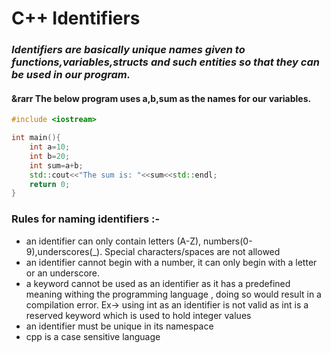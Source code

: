 # C++ Identifiers

### *Identifiers are basically unique names given to functions,variables,structs and such entities so that they can be used in our program.*

#### &rarr The below program uses a,b,sum as the names for our variables.

``` cpp
#include <iostream>

int main(){
    int a=10;
    int b=20;
    int sum=a+b;
    std::cout<<"The sum is: "<<sum<<std::endl;
    return 0;
}
```

### Rules for naming identifiers :-

* an identifier can only contain letters (A-Z), numbers(0-9),underscores(_). Special characters/spaces are not allowed
* an identifier cannot begin with a number, it can only begin with a letter or an underscore.
* a keyword cannot be used as an identifier as it has a predefined meaning withing the programming language , doing so would result in a compilation error. Ex-> using int as an identifier is not valid as int is a reserved keyword which is used to hold integer values
* an identifier must be unique in its namespace
* cpp is a case sensitive language 

